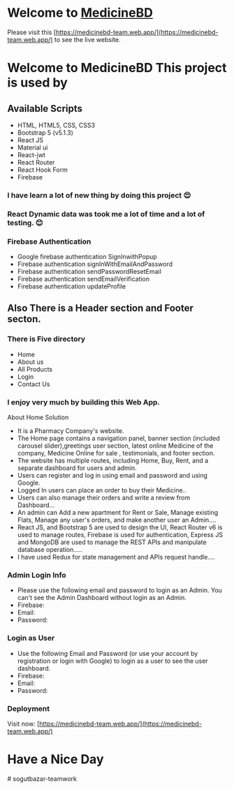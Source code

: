 # Welcome to [MedicineBD](https://medicinebd-team.web.app/)

Please visit this [https://medicinebd-team.web.app/](https://medicinebd-team.web.app/) to see the live website.


# Welcome to MedicineBD This project is used by

## Available Scripts

<ul>
    <li>HTML, HTML5, CSS, CSS3</li>
    <li>Bootstrap 5 (v5.1.3)</li>
    <li>React JS</li>
    <li>Material ui</li>
    <li>React-jwt</li>
    <li>React Router</li>
    <li>React Hook Form</li>
    <li>Firebase</li>
</ul>

### I have learn a lot of new thing by doing this project :heart_eyes:

### React Dynamic data was took me a lot of time and a lot of testing. :blush: 


 ### Firebase Authentication
 * Google firebase authentication SignInwithPopup
 * Firebase authentication signInWithEmailAndPassword
 * Firebase authentication sendPasswordResetEmail
 * Firebase authentication sendEmailVerification
 * Firebase authentication updateProfile


## Also There is a Header section and Footer secton.

### There is Five directory 

<ul>
    <li>Home</li>
    <li>About us</li>
    <li>All Products</li>
    <li>Login</li>
    <li>Contact Us</li>
</ul>

### I enjoy very much by building this Web App.


About Home Solution

<ul>
    <li>It is a Pharmacy Company's website.</li>
    <li>The Home page contains a navigation panel, banner section (included carousel slider),greetings       	user section, latest online Medicine of the company, Medicine Online for sale , testimonials, and        	footer section.
    </li>
     <li>
	The website has multiple routes, including Home, Buy, Rent, and a separate dashboard for users         	and admin.
     </li>
     <li>Users can register and log in using email and password and using Google.</li>
     <li>Logged In users can place an order to buy their  Medicine..</li>
     <li>Users can also manage their orders and write a review from Dashboard...</li>
     <li>
	An admin can Add a new apartment for Rent or Sale, Manage existing Flats, Manage any user's 			orders, and make another user an Admin....
     </li>
     <li>
	React JS, and Bootstrap 5 are used to design the UI, React Router v6 is used to manage routes, 	       	Firebase is used for authentication, Express JS and MongoDB are used to manage the REST APIs and 	       	manipulate database operation.....
     </li>
     <li>I have used Redux for state management and APIs request handle....</li>
</ul>




 ### Admin Login Info
 * Please use the following email and password to login as an Admin. You can't see the Admin Dashboard without login as an Admin.
 * Firebase:
 * Email:
 * Password:


 ### Login as User
 * Use the following Email and Password (or use your account by registration or login with Google) to login as a user to see the user dashboard.
 * Firebase:
 * Email:
 * Password:



### Deployment 

Visit now: [https://medicinebd-team.web.app/](https://medicinebd-team.web.app/)

 # Have a Nice Day
#   s o g u t b a z a r - t e a m w o r k  
 